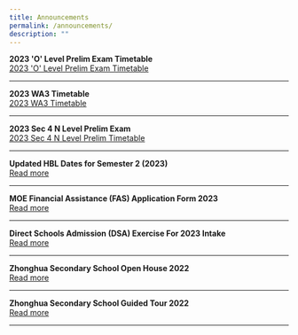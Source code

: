 ```yaml
---
title: Announcements
permalink: /announcements/
description: ""
---
```

**2023 'O' Level Prelim Exam Timetable**
<br>
[2023 'O' Level Prelim Exam Timetable](/files/20234e4n5nprelimtimetablev5.pdf)

-------------------------------------------------------------------------------

**2023 WA3 Timetable**
<br>
[2023 WA3 Timetable](/files/2023wa3v2.pdf)

-------------------------------------------------------------------------------

**2023 Sec 4 N Level Prelim Exam**
<br>
[2023 Sec 4 N Level Prelim Timetable](/files/20234nprelim.pdf)

-------------------------------------------------------------------------------

**Updated HBL Dates for Semester 2 (2023)**<br>
[Read more](https://staging.d1ph2u5puaqsvh.amplifyapp.com/about-us/calendar/)

--------------------------------------------------------------------------

**MOE Financial Assistance (FAS) Application Form 2023** <br> [Read more](/files/a1.pdf)

-------------------------------------------------------------------------------

**Direct Schools Admission (DSA) Exercise For 2023 Intake** <br>
[Read more](https://staging.d1ph2u5puaqsvh.amplifyapp.com/admission/dsa-2023/)

-------------------------------------------------------------------------------

**Zhonghua Secondary School Open House 2022**
<br> [Read more](https://staging.d1ph2u5puaqsvh.amplifyapp.com/achievements/highlights/2/)

-------------------------------------------------------------------------------

**Zhonghua Secondary School Guided Tour 2022**
<br> [Read more](https://staging.d1ph2u5puaqsvh.amplifyapp.com/achievements/highlights/1/)

-------------------------------------------------------------------------------